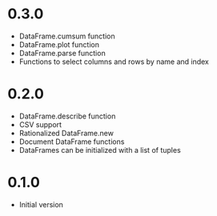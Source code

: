# 0.3.0
- DataFrame.cumsum function
- DataFrame.plot function
- DataFrame.parse function
- Functions to select columns and rows by name and index

# 0.2.0
- DataFrame.describe function
- CSV support
- Rationalized DataFrame.new
- Document DataFrame functions
- DataFrames can be initialized with a list of tuples

# 0.1.0
- Initial version
